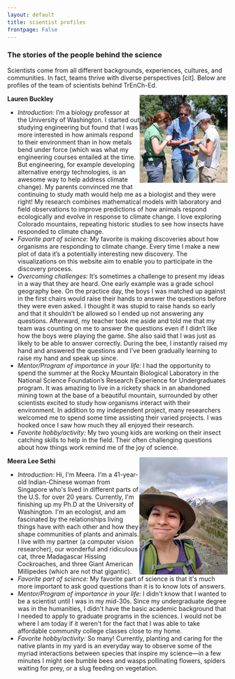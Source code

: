 ```yaml
---
layout: default
title: scientist profiles
frontpage: False
---
```


<h3>The stories of the people behind the science</h3>       
 
<p>Scientists come from all different backgrounds, experiences, cultures, and communities. In fact, teams thrive with diverse perspectives [<a hred="https://hbr.org/2016/11/why-diverse-teams-are-smarter">cit</a>]. Below are profiles of the team of scientists behind TrEnCh-Ed.</p>
<p></p>
<p><strong>Lauren Buckley</strong>
<img align="right" width="40%" src="/assets/images/Buckley.png">  
<ul>
 <li><i>Introduction:</i> I’m a biology professor at the University of Washington. I started out studying engineering but found that I was more interested in how animals respond to their environment than in how metals bend under force (which was what my engineering courses entailed at the time. But engineering, for example developing alternative energy technologies, is an awesome way to help address climate change). My parents convinced me that continuing to study math would help me as a biologist and they were right! My research combines mathematical models with laboratory and field observations to improve predictions of how animals respond ecologically and evolve in response to climate change. I love exploring Colorado mountains, repeating historic studies to see how insects have responded to climate change.</li>      
<li><i>Favorite part of science:</i> My favorite is making discoveries about how organisms are responding to climate change. Every time I make a new plot of data it’s a potentially interesting new discovery. The visualizations on this website aim to enable you to participate in the discovery process.</li> 
<li><i>Overcoming challenges:</i> It’s sometimes a challenge to present my ideas in a way that they are heard. One early example was a grade school geography bee. On the practice day, the boys I was matched up against in the first chairs would raise their hands to answer the questions before they were even asked. I thought it was stupid to raise hands so early and that it shouldn’t be allowed so I ended up not answering any questions. Afterward, my teacher took me aside and told me that my team was counting on me to answer the questions even if I didn’t like how the boys were playing the game. She also said that I was just as likely to be able to answer correctly. During the bee, I instantly raised my hand and answered the questions and I’ve been gradually learning to raise my hand and speak up since.</li>   
<li><i>Mentor/Program of importance in your life:</i> I had the opportunity to spend the summer at the Rocky Mountain Biological Laboratory in the National Science Foundation’s Research Experience for Undergraduates program. It was amazing to live in a rickety shack in an abandoned mining town at the base of a beautiful mountain, surrounded by other scientists excited to study how organisms interact with their environment. In addition to my independent project, many researchers welcomed me to spend some time assisting their varied projects. I was hooked once I saw how much they all enjoyed their research.</li> 
<li><i>Favorite hobby/activity:</i> My two young kids are working on their insect catching skills to help in the field. Their often challenging questions about how things work remind me of the joy of science.</li></ul></p>   
<p></p>
<p><strong>Meera Lee Sethi</strong>
<img align="right" width="40%" src="/assets/images/Sethi.jpg">  
<ul>
 <li><i>Introduction:</i> Hi, I'm Meera. I'm a 41-year-old Indian-Chinese woman from Singapore who's lived in different parts of the U.S. for over 20 years. Currently, I'm finishing up my Ph.D at the University of Washington. I'm an ecologist, and am fascinated by the relationships living things have with each other and how they shape communities of plants and animals. I live with my partner (a computer vision researcher), our wonderful and ridiculous cat, three Madagascar Hissing Cockroaches, and three Giant American Millipedes (which are not that gigantic).</li>    
<li><i>Favorite part of science:</i> My favorite part of science is that it's much more important to ask good questions than it is to know lots of answers.</li>     
<li><i>Mentor/Program of importance in your life:</i> I didn't know that I wanted to be a scientist until I was in my mid-30s. Since my undergraduate degree was in the humanities, I didn't have the basic academic background that I needed to apply to graduate programs in the sciences. I would not be where I am today if it weren't for the fact that I was able to take affordable community college classes close to my home.</li> 
<li><i>Favorite hobby/activity:</i> So many! Currently, planting and caring for the native plants in my yard is an everyday way to observe some of the myriad interactions between species that inspire my science—in a few minutes I might see bumble bees and wasps pollinating flowers, spiders waiting for prey, or a slug feeding on vegetation.</li></ul></p>       

